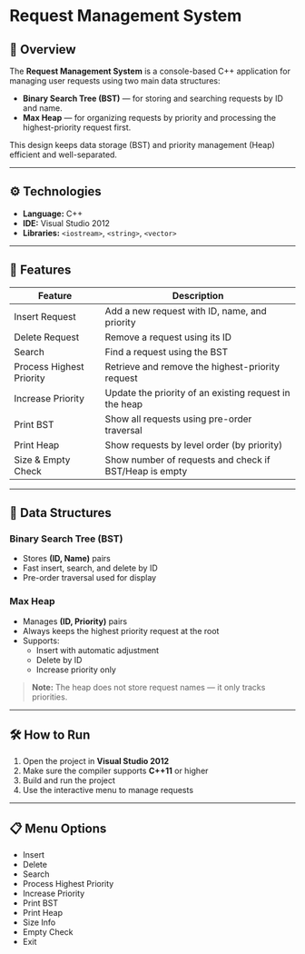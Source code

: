 # Request Management System 

## 📌 Overview

The **Request Management System** is a console-based C++ application for managing user requests using two main data structures:

- **Binary Search Tree (BST)** — for storing and searching requests by ID and name.
- **Max Heap** — for organizing requests by priority and processing the highest-priority request first.

This design keeps data storage (BST) and priority management (Heap) efficient and well-separated.

---

## ⚙️ Technologies

- **Language:** C++
- **IDE:** Visual Studio 2012
- **Libraries:** `<iostream>`, `<string>`, `<vector>`

---

## 🚀 Features

| Feature                   | Description                                                  |
|---------------------------|--------------------------------------------------------------|
| Insert Request            | Add a new request with ID, name, and priority                |
| Delete Request            | Remove a request using its ID                                |
| Search                    | Find a request using the BST                                 |
| Process Highest Priority  | Retrieve and remove the highest-priority request             |
| Increase Priority         | Update the priority of an existing request in the heap       |
| Print BST                 | Show all requests using pre-order traversal                  |
| Print Heap                | Show requests by level order (by priority)                   |
| Size & Empty Check        | Show number of requests and check if BST/Heap is empty       |

---

## 🧠 Data Structures

### Binary Search Tree (BST)

- Stores **(ID, Name)** pairs
- Fast insert, search, and delete by ID
- Pre-order traversal used for display

### Max Heap

- Manages **(ID, Priority)** pairs
- Always keeps the highest priority request at the root
- Supports:
  - Insert with automatic adjustment
  - Delete by ID
  - Increase priority only

> **Note:** The heap does not store request names — it only tracks priorities.

---

## 🛠 How to Run

1. Open the project in **Visual Studio 2012**
2. Make sure the compiler supports **C++11** or higher
3. Build and run the project
4. Use the interactive menu to manage requests

---

## 📋 Menu Options

- Insert
- Delete
- Search
- Process Highest Priority
- Increase Priority
- Print BST
- Print Heap
- Size Info
- Empty Check
- Exit
